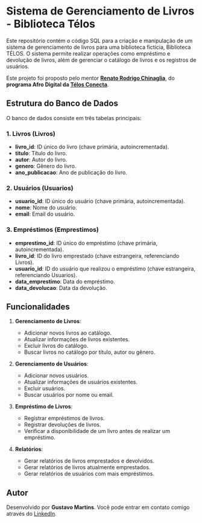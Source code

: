# Sistema de Gerenciamento de Livros - Biblioteca Télos

Este repositório contém o código SQL para a criação e manipulação de um sistema de gerenciamento de livros para uma biblioteca fictícia, Biblioteca TÉLOS. O sistema permite realizar operações como empréstimo e devolução de livros, além de gerenciar o catálogo de livros e os registros de usuários. 

Este projeto foi proposto pelo mentor **[Renato Rodrigo Chinaglia](https://www.linkedin.com/in/rodrigochinaglia)**, do **programa Afro Digital da [Télos Conecta](https://www.telosconecta.com)**.

## Estrutura do Banco de Dados

O banco de dados consiste em três tabelas principais:

### 1. Livros (Livros)
- **livro_id**: ID único do livro (chave primária, autoincrementada).
- **titulo**: Título do livro.
- **autor**: Autor do livro.
- **genero**: Gênero do livro.
- **ano_publicacao**: Ano de publicação do livro.

### 2. Usuários (Usuarios)
- **usuario_id**: ID único do usuário (chave primária, autoincrementada).
- **nome**: Nome do usuário.
- **email**: Email do usuário.

### 3. Empréstimos (Emprestimos)
- **emprestimo_id**: ID único do empréstimo (chave primária, autoincrementada).
- **livro_id**: ID do livro emprestado (chave estrangeira, referenciando Livros).
- **usuario_id**: ID do usuário que realizou o empréstimo (chave estrangeira, referenciando Usuarios).
- **data_emprestimo**: Data do empréstimo.
- **data_devolucao**: Data da devolução.

## Funcionalidades

1. **Gerenciamento de Livros**:
   - Adicionar novos livros ao catálogo.
   - Atualizar informações de livros existentes.
   - Excluir livros do catálogo.
   - Buscar livros no catálogo por título, autor ou gênero.

2. **Gerenciamento de Usuários**:
   - Adicionar novos usuários.
   - Atualizar informações de usuários existentes.
   - Excluir usuários.
   - Buscar usuários por nome ou email.

3. **Empréstimo de Livros**:
   - Registrar empréstimos de livros.
   - Registrar devoluções de livros.
   - Verificar a disponibilidade de um livro antes de realizar um empréstimo.

4. **Relatórios**:
   - Gerar relatórios de livros emprestados e devolvidos.
   - Gerar relatórios de livros atualmente emprestados.
   - Gerar relatórios de usuários com mais empréstimos.



## Autor
Desenvolvido por **Gustavo Martins**. Você pode entrar em contato comigo através do [LinkedIn](https://www.linkedin.com/in/gustavo-henrique-martins-1b031929b/).
